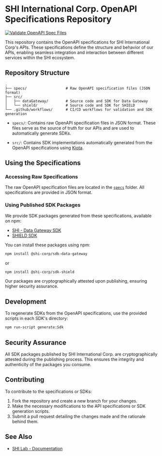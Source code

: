 # SHI International Corp. OpenAPI Specifications Repository

[![Validate OpenAPI Spec Files](https://github.com/Software-Hardware-Integration-Lab/OpenAPI/actions/workflows/Validate.yml/badge.svg)](https://github.com/Software-Hardware-Integration-Lab/OpenAPI/actions/workflows/Validate.yml)

This repository contains the OpenAPI specifications for SHI International Corp's APIs. These specifications define the structure and behavior of our APIs, enabling seamless integration and interaction between different services within the SHI ecosystem.

## Repository Structure

```text
.
├── specs/                  # Raw OpenAPI specification files (JSON format)
├── src/
│   ├── dataGateway/        # Source code and SDK for Data Gateway
│   └── shield/             # Source code and SDK for SHIELD
└── .github/workflows/      # CI/CD workflows for validation and SDK generation
```

- `specs/`: Contains raw OpenAPI specification files in JSON format. These files serve as the source of truth for our APIs and are used to automatically generate SDKs.

- `src/`: Contains SDK implementations automatically generated from the OpenAPI specifications using [Kiota](https://github.com/microsoft/kiota).

## Using the Specifications

### Accessing Raw Specifications

The raw OpenAPI specification files are located in the [`specs`](./specs) folder.
All specifications are provided in JSON format.

### Using Published SDK Packages

We provide SDK packages generated from these specifications, available on npm:

- [SHI - Data Gateway SDK](https://www.npmjs.com/package/@shi-corp/sdk-data-gateway)
- [SHIELD SDK](https://www.npmjs.com/package/@shi-corp/sdk-shield)

You can install these packages using npm:

```bash
npm install @shi-corp/sdk-data-gateway
```

or

```bash
npm install @shi-corp/sdk-shield
```

Our packages are cryptographically attested upon publishing, ensuring higher security assurance.

## Development

To regenerate SDKs from the OpenAPI specifications, use the provided scripts in each SDK's directory:

```bash
npm run-script generate:Sdk
```

## Security Assurance

All SDK packages published by SHI International Corp. are cryptographically attested during the publishing process. This ensures the integrity and authenticity of the packages you consume.

## Contributing

To contribute to the specifications or SDKs:

1. Fork the repository and create a new branch for your changes.
2. Make the necessary modifications to the API specifications or SDK generation scripts.
3. Submit a pull request detailing the changes made and the rationale behind them.

## See Also

- [SHI Lab - Documentation](https://docs.shilab.com)
